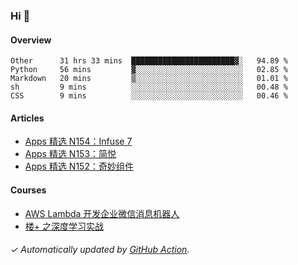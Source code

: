 ### Hi 👋

#### Overview

<!--START_SECTION:waka-->
```text
Other      31 hrs 33 mins  ███████████████████████▓░   94.89 % 
Python     56 mins         ▓░░░░░░░░░░░░░░░░░░░░░░░░   02.85 % 
Markdown   20 mins         ▒░░░░░░░░░░░░░░░░░░░░░░░░   01.01 % 
sh         9 mins          ░░░░░░░░░░░░░░░░░░░░░░░░░   00.48 % 
CSS        9 mins          ░░░░░░░░░░░░░░░░░░░░░░░░░   00.46 % 
```
<!--END_SECTION:waka-->

#### Articles

<!-- BLOG:START -->
- [Apps 精选 N154：Infuse 7](https://huhuhang.com/post/product-hunt/product-hunt-n154)
- [Apps 精选 N153：简悦](https://huhuhang.com/post/product-hunt/product-hunt-n153)
- [Apps 精选 N152：奇妙组件](https://huhuhang.com/post/product-hunt/product-hunt-n152)
<!-- BLOG:END -->

#### Courses

<!-- SYL:START -->
- [AWS Lambda 开发企业微信消息机器人](https://lanqiao.cn/courses/2868)
- [楼+ 之深度学习实战](https://lanqiao.cn/courses/2617)
<!-- SYL:END -->

###### ✓ Automatically updated by [GitHub Action](https://github.com/huhuhang/huhuhang/actions).
